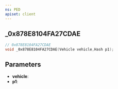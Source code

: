 ```yaml
---
ns: PED
apiset: client
---
```

## _0x878E8104FA27CDAE

```c
// 0x878E8104FA27CDAE
void _0x878E8104FA27CDAE(Vehicle vehicle,Hash p1);
```


## Parameters
* **vehicle**:
* **p1**: